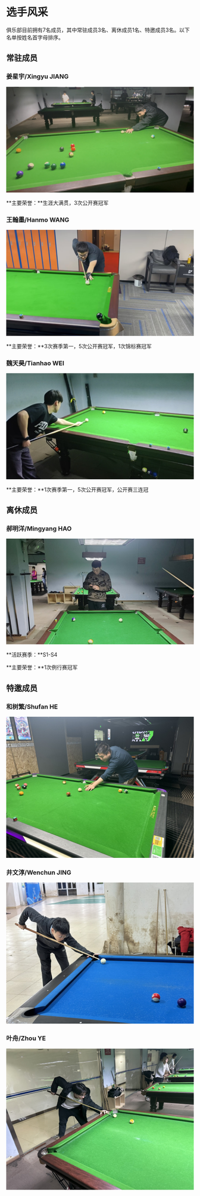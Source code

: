 # 选手风采

俱乐部目前拥有7名成员，其中常驻成员3名、离休成员1名、特邀成员3名。以下名单按姓名首字母排序。

## 常驻成员

### 姜星宇/Xingyu JIANG

![](./img/jiangxingyu.jpg)

**主要荣誉：**生涯大满贯，3次公开赛冠军

### 王翰墨/Hanmo WANG

![](./img/wanghanmo.jpg)

**主要荣誉：**3次赛季第一，5次公开赛冠军，1次锦标赛冠军

### 魏天昊/Tianhao WEI

![](./img/weitianhao.jpg)

**主要荣誉：**1次赛季第一，5次公开赛冠军，公开赛三连冠

## 离休成员

### 郝明洋/Mingyang HAO

![](./img/haomingyang.jpg)

**活跃赛季：**S1-S4

**主要荣誉：**1次例行赛冠军

## 特邀成员

### 和树繁/Shufan HE

![](./img/heshufan.jpg)

### 井文淳/Wenchun JING

![](./img/jingwenchun.jpg)

### 叶舟/Zhou YE

![](./img/yezhou.jpg)